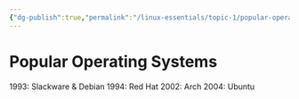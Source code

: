 ```yaml
---
{"dg-publish":true,"permalink":"/linux-essentials/topic-1/popular-operating-systems/"}
---
```


# Popular Operating Systems
1993: Slackware & Debian
1994: Red Hat
2002: Arch
2004: Ubuntu